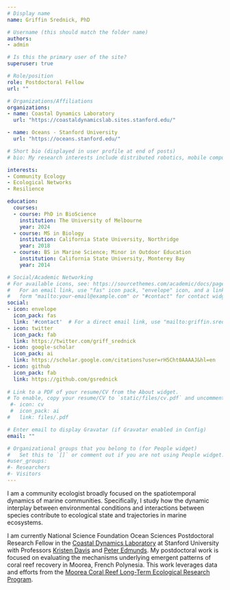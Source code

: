 ```yaml
---
# Display name
name: Griffin Srednick, PhD

# Username (this should match the folder name)
authors:
- admin

# Is this the primary user of the site?
superuser: true

# Role/position
role: Postdoctoral Fellow
url: ""

# Organizations/Affiliations
organizations:
- name: Coastal Dynamics Laboratory
  url: "https://coastaldynamicslab.sites.stanford.edu/"

- name: Oceans - Stanford University
  url: "https://oceans.stanford.edu/"

# Short bio (displayed in user profile at end of posts)
# bio: My research interests include distributed robotics, mobile computing and programmable matter.

interests:
- Community Ecology
- Ecological Networks
- Resilience

education:
  courses:
  - course: PhD in BioScience
    institution: The University of Melbourne
    year: 2024
  - course: MS in Biology
    institution: California State University, Northridge
    year: 2018
  - course: BS in Marine Science; Minor in Outdoor Education
    institution: California State University, Monterey Bay
    year: 2014

# Social/Academic Networking
# For available icons, see: https://sourcethemes.com/academic/docs/page-builder/#icons
#   For an email link, use "fas" icon pack, "envelope" icon, and a link in the
#   form "mailto:your-email@example.com" or "#contact" for contact widget.
social:
- icon: envelope
  icon_pack: fas
  link: '#contact'  # For a direct email link, use "mailto:griffin.srednick@gmail.com".
- icon: twitter
  icon_pack: fab
  link: https://twitter.com/griff_srednick
- icon: google-scholar
  icon_pack: ai
  link: https://scholar.google.com/citations?user=rH5Cht0AAAAJ&hl=en
- icon: github
  icon_pack: fab
  link: https://github.com/gsrednick
  
# Link to a PDF of your resume/CV from the About widget.
# To enable, copy your resume/CV to `static/files/cv.pdf` and uncomment the lines below.
 #- icon: cv
 #  icon_pack: ai
#   link: files/.pdf

# Enter email to display Gravatar (if Gravatar enabled in Config)
email: ""

# Organizational groups that you belong to (for People widget)
#   Set this to `[]` or comment out if you are not using People widget.
#user_groups:
#- Researchers
#- Visitors
---
```


I am a community ecologist broadly focused on the spatiotemporal dynamics of marine communities. Specifically, I study how the dynamic interplay between environmental conditions and interactions between species contribute to ecological state and trajectories in marine ecosystems. 

I am currently National Science Foundation Ocean Sciences Postdoctoral Research Fellow in the [Coastal Dynamics Laboratory](https://coastaldynamicslab.sites.stanford.edu/) at Stanford University with Professors [Kristen Davis](https://coastaldynamicslab.sites.stanford.edu/people/kristen-davis) and [Peter Edmunds](https://mcr.lternet.edu/people/peter-edmunds). My postdoctoral work is focused on evaluating the mechanisms underlying emergent patterns of coral reef recovery in Moorea, French Polynesia. This work leverages data and efforts from the [Moorea Coral Reef Long-Term Ecological Research Program](https://mcr.lternet.edu/).


